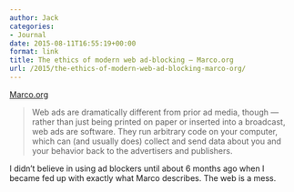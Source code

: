 ```yaml
---
author: Jack
categories:
- Journal
date: 2015-08-11T16:55:19+00:00
format: link
title: The ethics of modern web ad-blocking – Marco.org
url: /2015/the-ethics-of-modern-web-ad-blocking-marco-org/
---
```


[Marco.org][1]

> Web ads are dramatically different from prior ad media, though — rather than just being printed on paper or inserted into a broadcast, web ads are software. They run arbitrary code on your computer, which can (and usually does) collect and send data about you and your behavior back to the advertisers and publishers.

I didn’t believe in using ad blockers until about 6 months ago when I became fed up with exactly what Marco describes. The web is a mess.

 [1]: http://www.marco.org/2015/08/11/ad-blocking-ethics